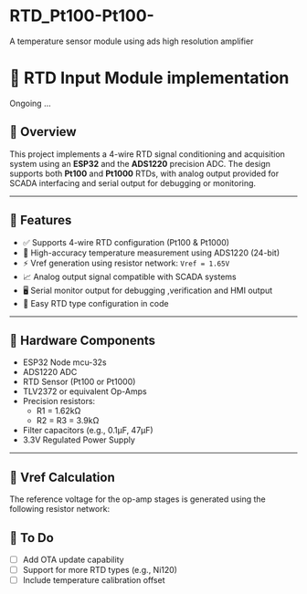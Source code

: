 # RTD_Pt100-Pt100-
A temperature sensor module using ads high resolution amplifier 
# 📘 RTD Input Module implementation 

Ongoing ...

## 🧪 Overview
This project implements a 4-wire RTD signal conditioning and acquisition system using an **ESP32** and the **ADS1220** precision ADC. The design supports both **Pt100** and **Pt1000** RTDs, with analog output provided for SCADA interfacing and serial output for debugging or monitoring.

---

## 🔧 Features
- ✅ Supports 4-wire RTD configuration (Pt100 & Pt1000)
- 🎯 High-accuracy temperature measurement using ADS1220 (24-bit)
- ⚡ Vref generation using resistor network: `Vref = 1.65V`
- 📈 Analog output signal compatible with SCADA systems
- 🖥️ Serial monitor output for debugging ,verification and HMI output
- 🔧 Easy RTD type configuration in code

---

## 🧩 Hardware Components
- ESP32 Node mcu-32s
- ADS1220 ADC
- RTD Sensor (Pt100 or Pt1000)
- TLV2372 or equivalent Op-Amps
- Precision resistors:
  - R1 = 1.62kΩ
  - R2 = R3 = 3.9kΩ
- Filter capacitors (e.g., 0.1µF, 47µF)
- 3.3V Regulated Power Supply

---

## 🧮 Vref Calculation

The reference voltage for the op-amp stages is generated using the following resistor network:


## 🔧 To Do
- [ ] Add OTA update capability
- [ ] Support for more RTD types (e.g., Ni120)
- [ ] Include temperature calibration offset
